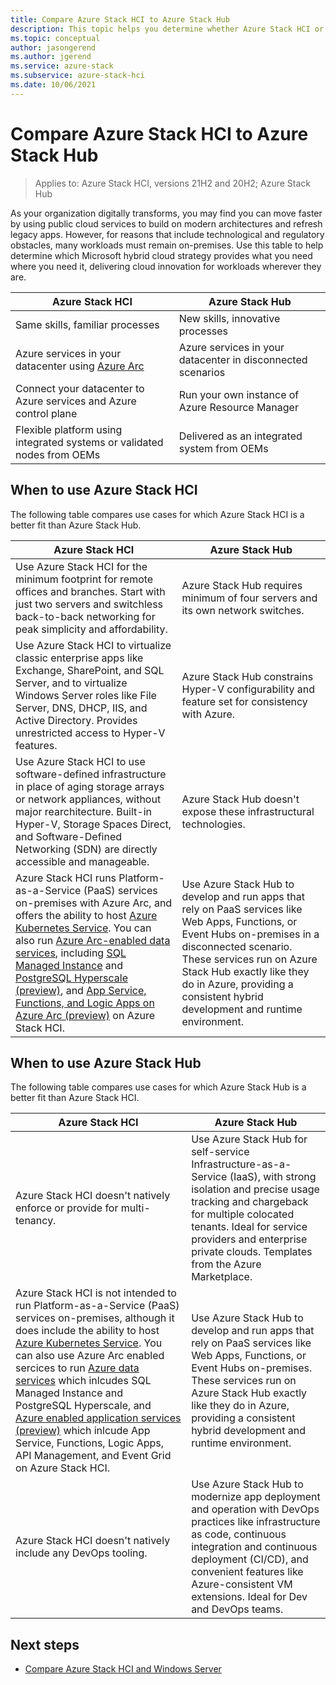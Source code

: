 ```yaml
---
title: Compare Azure Stack HCI to Azure Stack Hub
description: This topic helps you determine whether Azure Stack HCI or Azure Stack Hub is right for your organization.
ms.topic: conceptual
author: jasongerend
ms.author: jgerend
ms.service: azure-stack
ms.subservice: azure-stack-hci
ms.date: 10/06/2021
---
```


# Compare Azure Stack HCI to Azure Stack Hub

> Applies to: Azure Stack HCI, versions 21H2 and 20H2; Azure Stack Hub

As your organization digitally transforms, you may find you can move faster by using public cloud services to build on modern architectures and refresh legacy apps. However, for reasons that include technological and regulatory obstacles, many workloads must remain on-premises. Use this table to help determine which Microsoft hybrid cloud strategy provides what you need where you need it, delivering cloud innovation for workloads wherever they are.

| Azure Stack HCI | Azure Stack Hub |
| --------------- | --------------- |
| Same skills, familiar processes | New skills, innovative processes |
| Azure services in your datacenter using [Azure Arc](/azure/azure-arc/overview) | Azure services in your datacenter in disconnected scenarios |
| Connect your datacenter to Azure services and Azure control plane | Run your own instance of Azure Resource Manager |
| Flexible platform using integrated systems or validated nodes from OEMs | Delivered as an integrated system from OEMs |

## When to use Azure Stack HCI

The following table compares use cases for which Azure Stack HCI is a better fit than Azure Stack Hub.

| Azure Stack HCI                                                                 | Azure Stack Hub                                                                         |
| ------------------------------------------------------------------------------- | --------------------------------------------------------------------------------------- |
| Use Azure Stack HCI for the minimum footprint for remote offices and branches. Start with just two servers and switchless back-to-back networking for peak simplicity and affordability. | Azure Stack Hub requires minimum of four servers and its own network switches. |
| Use Azure Stack HCI to virtualize classic enterprise apps like Exchange, SharePoint, and SQL Server, and to virtualize Windows Server roles like File Server, DNS, DHCP, IIS, and Active Directory. Provides unrestricted access to Hyper-V features.| Azure Stack Hub constrains Hyper-V configurability and feature set for consistency with Azure. | 
| Use Azure Stack HCI to use software-defined infrastructure in place of aging storage arrays or network appliances, without major rearchitecture. Built-in Hyper-V, Storage Spaces Direct, and Software-Defined Networking (SDN) are directly accessible and manageable. | Azure Stack Hub doesn't expose these infrastructural technologies. |
| Azure Stack HCI runs Platform-as-a-Service (PaaS) services on-premises with Azure Arc, and offers the ability to host [Azure Kubernetes Service](../../aks-hci/overview.md). You can also run [Azure Arc-enabled data services](/azure/azure-arc/data/overview), including [SQL Managed Instance](/azure/azure-arc/data/managed-instance-overview) and [PostgreSQL Hyperscale (preview)](/azure/azure-arc/data/what-is-azure-arc-enabled-postgres-hyperscale), and [App Service, Functions, and Logic Apps on Azure Arc (preview)](/azure/app-service/overview-arc-integration) on Azure Stack HCI. | Use Azure Stack Hub to develop and run apps that rely on PaaS services like Web Apps, Functions, or Event Hubs on-premises in a disconnected scenario. These services run on Azure Stack Hub exactly like they do in Azure, providing a consistent hybrid development and runtime environment. |

## When to use Azure Stack Hub

The following table compares use cases for which Azure Stack Hub is a better fit than Azure Stack HCI.

| Azure Stack HCI                                                                 | Azure Stack Hub                                                                          |
| ------------------------------------------------------------------------------- | ---------------------------------------------------------------------------------------- |
| Azure Stack HCI doesn't natively enforce or provide for multi-tenancy. | Use Azure Stack Hub for self-service Infrastructure-as-a-Service (IaaS), with strong isolation and precise usage tracking and chargeback for multiple colocated tenants. Ideal for service providers and enterprise private clouds. Templates from the Azure Marketplace. | 
| Azure Stack HCI is not intended to run Platform-as-a-Service (PaaS) services on-premises, although it does include the ability to host [Azure Kubernetes Service](../../aks-hci/overview.md). You can also use Azure Arc enabled sercices to run [Azure data services](/azure/azure-arc/data/overview) which inlcudes SQL Managed Instance and PostgreSQL Hyperscale, and [Azure enabled application services (preview)](/azure/app-service/overview-arc-integration)  which inlcude App Service, Functions, Logic Apps, API Management, and Event Grid on Azure Stack HCI. | Use Azure Stack Hub to develop and run apps that rely on PaaS services like Web Apps, Functions, or Event Hubs on-premises. These services run on Azure Stack Hub exactly like they do in Azure, providing a consistent hybrid development and runtime environment. |
| Azure Stack HCI doesn't natively include any DevOps tooling. | Use Azure Stack Hub to modernize app deployment and operation with DevOps practices like infrastructure as code, continuous integration and continuous deployment (CI/CD), and convenient features like Azure-consistent VM extensions. Ideal for Dev and DevOps teams. |

## Next steps

- [Compare Azure Stack HCI and Windows Server](compare-windows-server.md)
